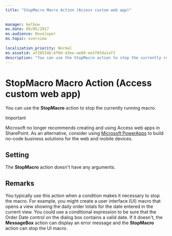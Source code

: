 ```yaml
---
title: "StopMacro Macro Action (Access custom web app)"
 
 
manager: kelbow
ms.date: 09/05/2017
ms.audience: Developer
ms.topic: overview
  
localization_priority: Normal
ms.assetid: af28534b-6f0d-43ee-ae89-ee2f85da1af1
description: "You can use the StopMacro action to stop the currently running macro."
---
```


# StopMacro Macro Action (Access custom web app)

You can use the **StopMacro** action to stop the currently running macro. 
  
> [!IMPORTANT]
> Microsoft no longer recommends creating and using Access web apps in SharePoint. As an alternative, consider using [Microsoft PowerApps](https://powerapps.microsoft.com/en-us/) to build no-code business solutions for the web and mobile devices. 
  
## Setting

The **StopMacro** action doesn't have any arguments. 
  
## Remarks

You typically use this action when a condition makes it necessary to stop the macro. For example, you might create a user interface (UI) macro that opens a view showing the daily order totals for the date entered in the current view. You could use a conditional expression to be sure that the Order Date control on the dialog box contains a valid date. If it doesn't, the **MessageBox** action can display an error message and the **StopMacro** action can stop the UI macro. 
  

